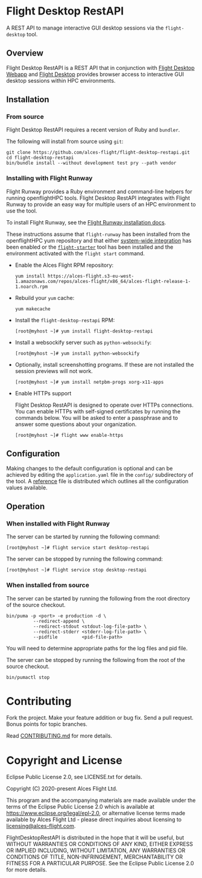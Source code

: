 # Flight Desktop RestAPI

A REST API to manage interactive GUI desktop sessions via the `flight-desktop`
tool.

## Overview

Flight Desktop RestAPI is a REST API that in conjunction with [Flight
Desktop Webapp](https://github.com/openflighthpc/flight-desktop-webapp) and
[Flight Desktop](https://github.com/openflighthpc/flight-desktop) provides
browser access to interactive GUI desktop sessions within HPC environments.

## Installation

### From source

Flight Desktop RestAPI requires a recent version of Ruby and `bundler`.

The following will install from source using `git`:

```
git clone https://github.com/alces-flight/flight-desktop-restapi.git
cd flight-desktop-restapi
bin/bundle install --without development test pry --path vendor
```

### Installing with Flight Runway

Flight Runway provides a Ruby environment and command-line helpers for running
openflightHPC tools.  Flight Desktop RestAPI integrates with Flight Runway to
provide an easy way for multiple users of an HPC environment to use the tool.

To install Flight Runway, see the [Flight Runway installation
docs](https://github.com/openflighthpc/flight-runway#installation).

These instructions assume that `flight-runway` has been installed from
the openflightHPC yum repository and that either [system-wide
integration](https://github.com/openflighthpc/flight-runway#system-wide-integration) has been enabled or the
[`flight-starter`](https://github.com/openflighthpc/flight-starter) tool has been
installed and the environment activated with the `flight start` command.

 * Enable the Alces Flight RPM repository:

    ```
    yum install https://alces-flight.s3-eu-west-1.amazonaws.com/repos/alces-flight/x86_64/alces-flight-release-1-1.noarch.rpm
    ```

 * Rebuild your `yum` cache:

    ```
    yum makecache
    ```
    
 * Install the `flight-desktop-restapi` RPM:

    ```
    [root@myhost ~]# yum install flight-desktop-restapi
    ```

 * Install a websockify server such as `python-websockify`:

    ```
    [root@myhost ~]# yum install python-websockify
    ```

 * Optionally, install screenshotting programs.  If these are not installed
   the session previews will not work.

    ```
    [root@myhost ~]# yum install netpbm-progs xorg-x11-apps
    ```

 * Enable HTTPs support

    Flight Desktop RestAPI is designed to operate over HTTPs connections.  You
    can enable HTTPs with self-signed certificates by running the commands
    below.  You will be asked to enter a passphrase and to answer some
    questions about your organization.

    ```
    [root@myhost ~]# flight www enable-https
    ```


## Configuration

Making changes to the default configuration is optional and can be achieved by editing the `application.yaml` file in the `config/` subdirectory of the tool. A 
[reference](config/application.yaml.reference) file is distributed which
outlines all the configuration values available.

## Operation

### When installed with Flight Runway

The server can be started by running the following command:

```
[root@myhost ~]# flight service start desktop-restapi
```

The server can be stopped by running the following command:

```
[root@myhost ~]# flight service stop desktop-restapi
```

### When installed from source

The server can be started by running the following from the root directory of
the source checkout.

```
bin/puma -p <port> -e production -d \
          --redirect-append \
          --redirect-stdout <stdout-log-file-path> \
          --redirect-stderr <stderr-log-file-path> \
          --pidfile         <pid-file-path>
```

You will need to determine appropriate paths for the log files and pid file.

The server can be stopped by running the following from the root of the source
checkout.

```
bin/pumactl stop
```

# Contributing

Fork the project. Make your feature addition or bug fix. Send a pull
request. Bonus points for topic branches.

Read [CONTRIBUTING.md](CONTRIBUTING.md) for more details.

# Copyright and License

Eclipse Public License 2.0, see LICENSE.txt for details.

Copyright (C) 2020-present Alces Flight Ltd.

This program and the accompanying materials are made available under the terms of the Eclipse Public License 2.0 which is available at https://www.eclipse.org/legal/epl-2.0, or alternative license terms made available by Alces Flight Ltd - please direct inquiries about licensing to licensing@alces-flight.com.

FlightDesktopRestAPI is distributed in the hope that it will be useful, but WITHOUT WARRANTIES OR CONDITIONS OF ANY KIND, EITHER EXPRESS OR IMPLIED INCLUDING, WITHOUT LIMITATION, ANY WARRANTIES OR CONDITIONS OF TITLE, NON-INFRINGEMENT, MERCHANTABILITY OR FITNESS FOR A PARTICULAR PURPOSE. See the Eclipse Public License 2.0 for more details.
